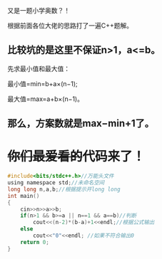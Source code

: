 又是一题小学奥数？！

根据前面各位大佬的思路打了一遍C++题解。

比较坑的是这里不保证n>1，a<=b。
--
先求最小值和最大值：

最小值=min=b+a×(n−1);

最大值=max=a+b×(n−1)。

那么，方案数就是max−min+1了。
--

~~你们最爱看的~~代码来了！
==
```c
#include<bits/stdc++.h>//万能头文件
using namespace std;//未命名空间
long long n,a,b;//根据提示开long long
int main()
{
	cin>>n>>a>>b;
	if(n>1 && b>=a || n==1 && a==b)//判断
		cout<<(n-2)*(b-a)+1<<endl;//根据公式输出
	else
		cout<<"0"<<endl; //如果不符合输出0
    return 0;
} 
```
